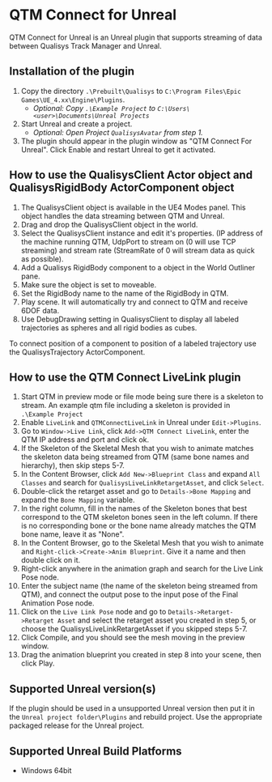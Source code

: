 # QTM Connect for Unreal

QTM Connect for Unreal is an Unreal plugin that supports streaming of data between Qualisys Track Manager and Unreal.

## Installation of the plugin

1. Copy the directory `.\Prebuilt\Qualisys` to `C:\Program Files\Epic Games\UE_4.xx\Engine\Plugins`.
    -  _Optional: Copy `.\Example Project` to `C:\Users\<user>\Documents\Unreal Projects`_
2. Start Unreal and create a project.
    -  _Optional: Open Project `QualisysAvatar` from step 1._
3. The plugin should appear in the plugin window as "QTM Connect For Unreal". Click Enable and restart Unreal to get it activated.

## How to use the QualisysClient Actor object and QualisysRigidBody ActorComponent object

1. The QualisysClient object is available in the UE4 Modes panel. This object handles the data streaming between QTM and Unreal.
2. Drag and drop the QualisysClient object in the world.
3. Select the QualisysClient instance and edit it's properties. (IP address of the machine running QTM, UdpPort to stream on (0 will use TCP streaming) and stream rate (StreamRate of 0 will stream data as quick as possible).
4. Add a Qualisys RigidBody component to a object in the World Outliner pane.
5. Make sure the object is set to moveable.
6. Set the RigidBody name to the name of the RigidBody in QTM.
7. Play scene. It will automatically try and connect to QTM and receive 6DOF data.
8. Use DebugDrawing setting in QualisysClient to display all labeled trajectories as spheres and all rigid bodies as cubes.

To connect position of a component to position of a labeled trajectory use the QualisysTrajectory ActorComponent.

## How to use the QTM Connect LiveLink plugin

1. Start QTM in preview mode or file mode being sure there is a skeleton to stream. An example qtm file including a skeleton is provided in `.\Example Project`
2. Enable `LiveLink` and `QTMConnectLiveLink` in Unreal under `Edit->Plugins`.
3. Go to `Window->Live Link`, click `Add->QTM Connect LiveLink`, enter the QTM IP address and port and click ok.
4. If the Skeleton of the Skeletal Mesh that you wish to animate matches the skeleton data being streamed from QTM (same bone names and hierarchy), then skip steps 5-7.
5. In the Content Browser, click `Add New->Blueprint Class` and expand `All Classes` and search for `QualisysLiveLinkRetargetAsset`, and click `Select`.
6. Double-click the retarget asset and go to `Details->Bone Mapping` and expand the `Bone Mapping` variable.
7. In the right column, fill in the names of the Skeleton bones that best correspond to the QTM skeleton bones seen in the left column. If there is no corresponding 
   bone or the bone name already matches the QTM bone name, leave it as "None".
8. In the Content Browser, go to the Skeletal Mesh that you wish to animate and `Right-click->Create->Anim Blueprint`. Give it a name and then double click on it.
9. Right-click anywhere in the animation graph and search for the Live Link Pose node.
10. Enter the subject name (the name of the skeleton being streamed from QTM), and connect the output pose to the input pose of the Final Animation Pose node.
11. Click on the `Live Link Pose` node and go to `Details->Retarget->Retarget Asset` and select the retarget asset you created in step 5, or choose the QualisysLiveLinkRetargetAsset 
   if you skipped steps 5-7. 
12. Click Compile, and you should see the mesh moving in the preview window. 
13. Drag the animation blueprint you created in step 8 into your scene, then click Play.

## Supported Unreal version(s)

If the plugin should be used in a unsupported Unreal version then put it in the `Unreal project folder\Plugins` and rebuild project.
Use the appropriate packaged release for the Unreal project.

## Supported Unreal Build Platforms

* Windows 64bit